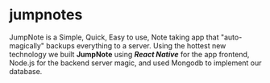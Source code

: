 # jumpnotes
JumpNote is a Simple, Quick, Easy to use, Note taking app that "auto-magically"  backups everything to a server. Using the hottest new technology we built **JumpNote** using ***React Native*** for the app frontend, Node.js for the backend server magic, and used Mongodb to implement our database.  
